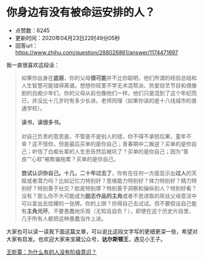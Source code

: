 # 你身边有没有被命运安排的人？
- 点赞数：6245
- 更新时间：2020年04月23日22时49分05秒
- 回答url：https://www.zhihu.com/question/288026861/answer/1174471697
<body>
 <p data-pid="ukALtwlw">我一直很喜欢这段话：</p>
 <blockquote data-pid="iDvEo7iS">
  如果你出身在<b>底层</b>，你的父母<b>很可能</b>并不比你聪明，他们所谓的经验总结和人生智慧可能错得离谱。想想你班里不学无术混帮派、热爱综艺节目和偶像剧的白痴少年们，你的父母从前也像他们一样。他们只是混到了这个年纪而已，并没比十几岁时有多少长进。老师同理（如果你读的是十八线城市的普通学校）。
  <br>
  <br><b>读书，读很多书。</b>
  <br>
  <br>
  对自己负责的意思是，不管是不是别人的错，你不得不承担后果。童年不幸？这不怪你，但是最后买单的是你自己；青春期中二叛逆？买单的是你自己；听信了白痴长辈的人生忠告然后被坑了？买单的是你自己；因为“善良”“心软”被欺骗拖累？买单的是你自己。
  <br>
  <br><b>尝试认识你自己。十几，二十年过去了</b>，你有在任何一方面显示出<b>过人</b>的天赋或者潜力吗？比如记忆力特别好？思维能力特别好？体力特别好？精力特别好？特别善于社交？脸皮特别厚？特别善于洞察和操纵别人？特别好看？没有？那么你不大可能成为<b>励志作品的主角</b>或者不思进取的屌丝父母意淫中可以拿出去炫耀的一张牌。你的上限？你得自己去试试。但不要假设自己能有<b>主角光环</b>。不要愚蠢地乐观（无知且自负？），即使在这个历史片段里，几乎所有人都把这种愚蠢当作上进。
 </blockquote>
 <p data-pid="StGsW0Qm">大家也可以读一读我下面这篇文章，可以说比这段文字写的更细更深一些，希望对大家有启发。也欢迎大家来宝藏公众号，<b>达尔斯顿王</b>，遇见小王子。</p>
 <p data-pid="lX3_qVpC"><a href="https://www.zhihu.com/question/48343079/answer/1150915048" class="internal">王昕覃：为什么有的人没有阶级意识？</a></p>
</body>